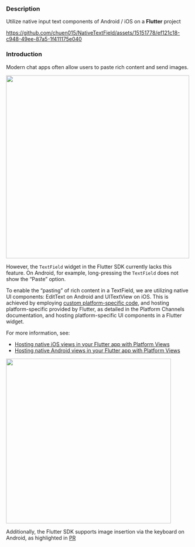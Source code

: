 ### Description

Utilize native input text components of Android / iOS on a **Flutter** project

https://github.com/chuen015/NativeTextField/assets/15151778/ef121c18-c948-49ee-87a5-1f411175e040



### Introduction

Modern chat apps often allow users to paste rich content and send images.

<img src="https://github.com/chuen015/NativeTextField/assets/15151778/0ccb85cc-a3f3-49fe-8c62-1dc73b53ca58" width="500">

However, the `TextField` widget in the Flutter SDK currently lacks this feature. On Android, for example, long-pressing the `TextField` does not show the “Paste” option.

To enable the “pasting” of rich content in a TextField, we are utilizing native UI components: EditText on Android and UITextView on iOS. This is achieved by employing [custom platform-specific code](https://docs.flutter.dev/platform-integration/platform-channels), and hosting platform-specific provided by Flutter, as detailed in the Platform Channels documentation, and hosting platform-specific UI components in a Flutter widget.

For more information, see:
- [Hosting native iOS views in your Flutter app with Platform Views](https://docs.flutter.dev/platform-integration/ios/platform-views)
- [Hosting native Android views in your Flutter app with Platform Views](https://docs.flutter.dev/platform-integration/android/platform-views)


<img src="https://github.com/chuen015/NativeTextField/assets/15151778/8b945069-a9bf-4821-a8ff-116d5e0c62c2" width="450">

Additionally, the Flutter SDK supports image insertion via the keyboard on Android, as highlighted in [PR](https://github.com/flutter/flutter/pull/110052)
